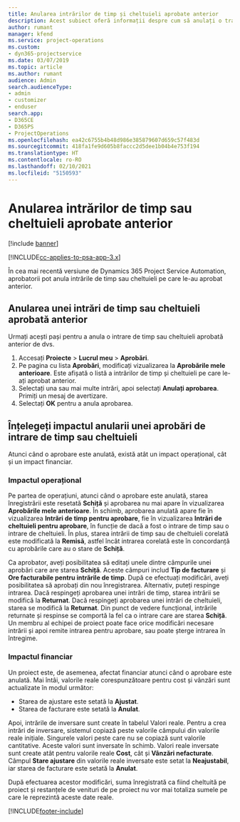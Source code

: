 ```yaml
---
title: Anularea intrărilor de timp și cheltuieli aprobate anterior
description: Acest subiect oferă informații despre cum să anulați o tranzacție de timp și cheltuieli de proiect aprobată anterior.
author: rumant
manager: kfend
ms.service: project-operations
ms.custom:
- dyn365-projectservice
ms.date: 03/07/2019
ms.topic: article
ms.author: rumant
audience: Admin
search.audienceType:
- admin
- customizer
- enduser
search.app:
- D365CE
- D365PS
- ProjectOperations
ms.openlocfilehash: ea42c6755b4b48d986e385879607d659c57f483d
ms.sourcegitcommit: 418fa1fe9d605b8faccc2d5dee1b04b4e753f194
ms.translationtype: HT
ms.contentlocale: ro-RO
ms.lasthandoff: 02/10/2021
ms.locfileid: "5150593"
---
```

# <a name="cancel-previously-approved-time-or-expense-entries"></a>Anularea intrărilor de timp sau cheltuieli aprobate anterior

[!include [banner](../includes/psa-now-project-operations.md)]

[!INCLUDE[cc-applies-to-psa-app-3.x](../includes/cc-applies-to-psa-app-3x.md)]

În cea mai recentă versiune de Dynamics 365 Project Service Automation, aprobatorii pot anula intrările de timp sau cheltuieli pe care le-au aprobat anterior.

## <a name="cancel-a-previously-approved-time-or-expense-entry"></a>Anularea unei intrări de timp sau cheltuieli aprobată anterior

Urmați acești pași pentru a anula o intrare de timp sau cheltuieli aprobată anterior de dvs.

1. Accesați **Proiecte** \> **Lucrul meu** \> **Aprobări**.
2. Pe pagina cu lista **Aprobări**, modificați vizualizarea la **Aprobările mele anterioare**. Este afișată o listă a intrărilor de timp și cheltuieli pe care le-ați aprobat anterior.
3. Selectați una sau mai multe intrări, apoi selectați **Anulați aprobarea**. Primiți un mesaj de avertizare.
4. Selectați **OK** pentru a anula aprobarea.

## <a name="understand-the-impact-of-canceling-a-time-or-expense-entry-approval"></a>Înțelegeți impactul anularii unei aprobări de intrare de timp sau cheltuieli

Atunci când o aprobare este anulată, există atât un impact operațional, cât și un impact financiar.

### <a name="operational-impact"></a>Impactul operațional

Pe partea de operațiuni, atunci când o aprobare este anulată, starea înregistrării este resetată **Schiță** și aprobarea nu mai apare în vizualizarea **Aprobările mele anterioare**. În schimb, aprobarea anulată apare fie în vizualizarea **Intrări de timp pentru aprobare**, fie în vizualizarea **Intrări de cheltuieli pentru aprobare**, în funcție de dacă a fost o intrare de timp sau o intrare de cheltuieli. În plus, starea intrării de timp sau de cheltuieli corelată este modificată la **Remisă**, astfel încât intrarea corelată este în concordanță cu aprobările care au o stare de **Schiță**.

Ca aprobator, aveți posibilitatea să editați unele dintre câmpurile unei aprobări care are starea **Schiță**. Aceste câmpuri includ **Tip de facturare** și **Ore facturabile pentru intrările de timp**. După ce efectuați modificări, aveți posibilitatea să aprobați din nou înregistrarea. Alternativ, puteți respinge intrarea. Dacă respingeți aprobarea unei intrări de timp, starea intrării se modifică la **Returnat**. Dacă respingeți aprobarea unei intrări de cheltuieli, starea se modifică la **Returnat**. Din punct de vedere funcțional, intrările returnate și respinse se comportă la fel ca o intrare care are starea **Schiță**. Un membru al echipei de proiect poate face orice modificări necesare intrării și apoi remite intrarea pentru aprobare, sau poate șterge intrarea în întregime.

### <a name="financial-impact"></a>Impactul financiar

Un proiect este, de asemenea, afectat financiar atunci când o aprobare este anulată. Mai întâi, valorile reale corespunzătoare pentru cost și vânzări sunt actualizate în modul următor:

- Starea de ajustare este setată la **Ajustat**.
- Starea de facturare este setată la **Anulat**.

Apoi, intrările de inversare sunt create în tabelul Valori reale. Pentru a crea intrări de inversare, sistemul copiază peste valorile câmpului din valorile reale inițiale. Singurele valori peste care nu se copiază sunt valorile cantitative. Aceste valori sunt inversate în schimb. Valori reale inversate sunt create atât pentru valorile reale **Cost**, cât și **Vânzări nefacturate**. Câmpul **Stare ajustare** din valorile reale inversate este setat la **Neajustabil**, iar starea de facturare este setată la **Anulat**.

După efectuarea acestor modificări, suma înregistrată ca fiind cheltuită pe proiect și restanțele de venituri de pe proiect nu vor mai totaliza sumele pe care le reprezintă aceste date reale.


[!INCLUDE[footer-include](../includes/footer-banner.md)]